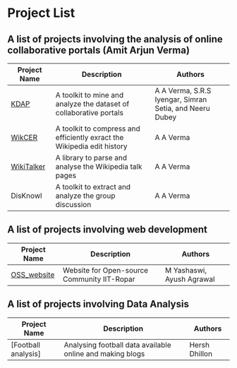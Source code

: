 # Project List

## A list of projects involving the analysis of online collaborative portals (Amit Arjun Verma)

| Project Name | Description | Authors |
| -------------| ----------- | ------- |
| [KDAP](https://github.com/descentis/kdap) | A toolkit to mine and analyze the dataset of collaborative portals | A A Verma, S.R.S Iyengar, Simran Setia, and Neeru Dubey|
| [WikCER](https://github.com/descentis/WikECD) | A toolkit to compress and efficiently exract the Wikipedia edit history | A A Verma |
| [WikiTalker](https://github.com/descentis/WikiTalker) | A library to parse and analyse the Wikipedia talk pages | A A Verma |
| DisKnowl | A toolkit to extract and analyze the group discussion | A A Verma |


## A list of projects involving web development
| Project Name | Description | Authors |
| -------------| ----------- | ------- |
| [OSS_website](https://github.com/yashaswi2000/oss_website) | Website for Open-source Community IIT-Ropar | M Yashaswi, Ayush Agrawal |

## A list of projects involving Data Analysis
| Project Name | Description | Authors |
| -------------| ----------- | ------- |
| [Football analysis] | Analysing football data available online and making blogs | Hersh Dhillon |